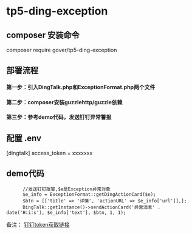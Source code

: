 # tp5-ding-exception

## composer 安装命令
composer require gover/tp5-ding-exception

## 部署流程
#### 第一步：引入DingTalk.php和ExceptionFormat.php两个文件
#### 第二步：composer安装guzzlehttp/guzzle依赖
#### 第三步：参考demo代码，发送钉钉异常警报

## 配置 .env
[dingtalk]
access_token = xxxxxxx

## demo代码
          //发送钉钉报警,$e是Exception异常对象
          $e_info = ExceptionFormat::getDingActionCard($e);
          $btn = [['title' => '详情', 'actionURL' => $e_info['url']],];
          DingTalk::getInstance()->sendActionCard('异常消息' . date('H:i:s'), $e_info['text'], $btn, 1, 1);

备注：
[钉钉token获取链接](https://open-doc.dingtalk.com/docs/doc.htm?spm=a219a.7629140.0.0.karFPe&treeId=257&articleId=105735&docType=1)
